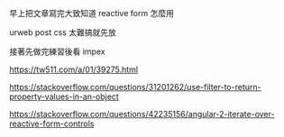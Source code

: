 早上把文章寫完大致知道 reactive form 怎麼用

urweb post css 太難搞就先放

接著先做完練習後看 impex

https://tw511.com/a/01/39275.html

https://stackoverflow.com/questions/31201262/use-filter-to-return-property-values-in-an-object

https://stackoverflow.com/questions/42235156/angular-2-iterate-over-reactive-form-controls
